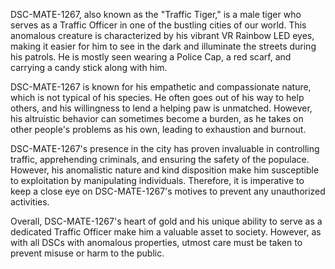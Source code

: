 DSC-MATE-1267, also known as the "Traffic Tiger," is a male tiger who serves as a Traffic Officer in one of the bustling cities of our world. This anomalous creature is characterized by his vibrant VR Rainbow LED eyes, making it easier for him to see in the dark and illuminate the streets during his patrols. He is mostly seen wearing a Police Cap, a red scarf, and carrying a candy stick along with him.

DSC-MATE-1267 is known for his empathetic and compassionate nature, which is not typical of his species. He often goes out of his way to help others, and his willingness to lend a helping paw is unmatched. However, his altruistic behavior can sometimes become a burden, as he takes on other people's problems as his own, leading to exhaustion and burnout.

DSC-MATE-1267's presence in the city has proven invaluable in controlling traffic, apprehending criminals, and ensuring the safety of the populace. However, his anomalistic nature and kind disposition make him susceptible to exploitation by manipulating individuals. Therefore, it is imperative to keep a close eye on DSC-MATE-1267's motives to prevent any unauthorized activities.

Overall, DSC-MATE-1267's heart of gold and his unique ability to serve as a dedicated Traffic Officer make him a valuable asset to society. However, as with all DSCs with anomalous properties, utmost care must be taken to prevent misuse or harm to the public.